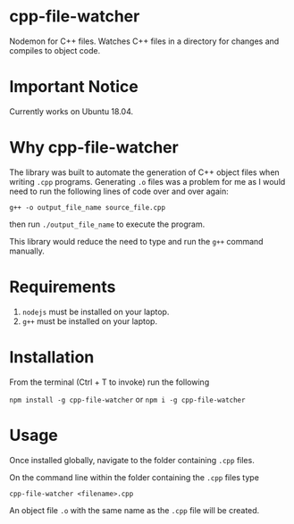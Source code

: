 # cpp-file-watcher
Nodemon for C++ files. Watches C++ files in a directory for changes and compiles to object code. 

# Important Notice

Currently works on Ubuntu 18.04.

# Why cpp-file-watcher
The library was built to automate the generation of C++ object files when writing `.cpp` programs. Generating `.o` files was a problem for me as I would need to run the following lines of code over and over again:

`g++ -o output_file_name source_file.cpp`

then run `./output_file_name` to execute the program.

This library would reduce the need to type and run the `g++` command manually.

# Requirements

1. `nodejs` must be installed on your laptop.
2. `g++` must be installed on your laptop.

# Installation

From the terminal (Ctrl + T to invoke) run the following 

`npm install -g cpp-file-watcher` 
        or
`npm i -g cpp-file-watcher`

# Usage
 
 Once installed globally, navigate to the folder containing `.cpp` files. 

 On the command line within the folder containing the `.cpp` files type

 `cpp-file-watcher <filename>.cpp`

 An object file `.o` with the same name as the `.cpp` file will be created. 


